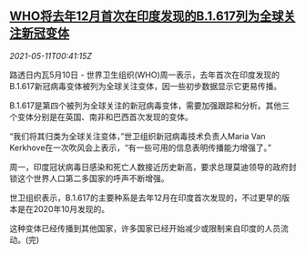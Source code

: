 <!--1620694864000-->
[WHO将去年12月首次在印度发现的B.1.617列为全球关注新冠变体](https://cn.reuters.com/article/who-india-health-coronavirus-0510-tues-idCNKBS2CS02A)
------

<div><i>2021-05-11T00:41:15Z</i></div><p>路透日内瓦5月10日 - 世界卫生组织(WHO)周一表示，去年首次在印度发现的B.1.617新冠病毒变体被列为全球关注变体，因一些初步数据显示它更易传播。</p><p>B.1.617是第四个被列为全球关注的新冠病毒变体，需要加强跟踪和分析。其他三个变体分别是在英国、南非和巴西首次发现的变体。</p><p>“我们将其归类为全球关注变体，”世卫组织新冠病毒技术负责人Maria Van Kerkhove在一次吹风会上表示，“有一些可用的信息表明传播能力增强了。” 　</p><p>周一，印度冠状病毒日感染和死亡人数接近历史新高，要求总理莫迪领导的政府封锁这个世界人口第二多国家的呼声不断增强。</p><p>世卫组织表示，B.1.617的主要种系是去年12月在印度首次发现的，不过更早的版本是在2020年10月发现的。 　</p><p>这种变体已经传播到其他国家，许多国家已经开始减少或限制来自印度的人员流动。(完)</p>
